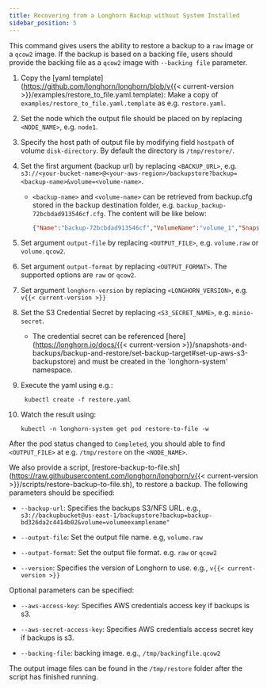 ```yaml
---
title: Recovering from a Longhorn Backup without System Installed
sidebar_position: 5
---
```


This command gives users the ability to restore a backup to a `raw` image or a `qcow2` image. If the backup is based on a backing file, users should provide the backing file as a `qcow2` image with `--backing file` parameter.

1. Copy the [yaml template](https://github.com/longhorn/longhorn/blob/v{{< current-version >}}/examples/restore_to_file.yaml.template): Make a copy of `examples/restore_to_file.yaml.template` as e.g. `restore.yaml`.
    
2. Set the node which the output file should be placed on by replacing `<NODE_NAME>`, e.g. `node1`.

3. Specify the host path of output file by modifying field `hostpath` of volume `disk-directory`. By default the directory is `/tmp/restore/`.

4. Set the first argument (backup url) by replacing `<BACKUP_URL>`, e.g. `s3://<your-bucket-name>@<your-aws-region>/backupstore?backup=<backup-name>&volume=<volume-name>`.

    - `<backup-name>` and `<volume-name>` can be retrieved from backup.cfg stored in the backup destination folder, e.g. `backup_backup-72bcbdad913546cf.cfg`. The content will be like below: 

        ```json
        {"Name":"backup-72bcbdad913546cf","VolumeName":"volume_1","SnapshotName":"79758033-a670-4724-906f-41921f53c475"}
        ```

5. Set argument `output-file` by replacing `<OUTPUT_FILE>`, e.g. `volume.raw` or `volume.qcow2`.

6. Set argument `output-format` by replacing `<OUTPUT_FORMAT>`. The supported options are `raw` or `qcow2`.

7. Set argument `longhorn-version` by replacing `<LONGHORN_VERSION>`, e.g. `v{{< current-version >}}`

8. Set the S3 Credential Secret by replacing `<S3_SECRET_NAME>`, e.g. `minio-secret`.  

    - The credential secret can be referenced [here](https://longhorn.io/docs/{{< current-version >}}/snapshots-and-backups/backup-and-restore/set-backup-target#set-up-aws-s3-backupstore) and must be created in the `longhorn-system' namespace.

9. Execute the yaml using e.g.:

        kubectl create -f restore.yaml

10. Watch the result using:

        kubectl -n longhorn-system get pod restore-to-file -w

After the pod status changed to `Completed`, you should able to find `<OUTPUT_FILE>` at e.g. `/tmp/restore` on the `<NODE_NAME>`.

We also provide a script, [restore-backup-to-file.sh](https://raw.githubusercontent.com/longhorn/longhorn/v{{< current-version >}}/scripts/restore-backup-to-file.sh), to restore a backup. The following parameters should be specified:
  - `--backup-url`: Specifies the backups S3/NFS URL. e.g., `s3://backupbucket@us-east-1/backupstore?backup=backup-bd326da2c4414b02&volume=volumeexamplename"`
  
  - `--output-file`: Set the output file name. e.g, `volume.raw`
  
  - `--output-format`: Set the output file format. e.g. `raw` or `qcow2`
  
  - `--version`: Specifies the version of Longhorn to use. e.g., `v{{< current-version >}}`

Optional parameters can be specified:

  - `--aws-access-key`: Specifies AWS credentials access key if backups is s3.
  
  - `--aws-secret-access-key`: Specifies AWS credentials access secret key if backups is s3.
  
  - `--backing-file`: backing image. e.g., `/tmp/backingfile.qcow2`

The output image files can be found in the `/tmp/restore` folder after the script has finished running.